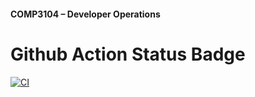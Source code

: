 #### COMP3104 – Developer Operations
<!-- Hans Casilao -->

# Github Action Status Badge
[![CI](https://github.com/SimplyHans/COMP3104/actions/workflows/ci.yml/badge.svg)](https://github.com/SimplyHans/COMP3104/actions/workflows/ci.yml)
